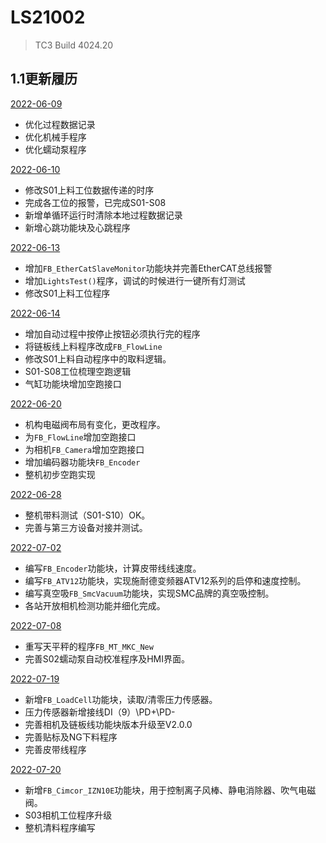 # LS21002
>TC3 Build 4024.20 
## 1.1更新履历

  [2022-06-09](https://github.com/AutomanH/TC3-LS21002/commit/dadd780a9d03594e35c87b4cd09d5160e1dc4833)
  - 优化过程数据记录
  - 优化机械手程序
  - 优化蠕动泵程序

  [2022-06-10](https://github.com/AutomanH/TC3-LS21002/commit/589766bdabcdaf9883239b8639c98740bfb37b4a)
  - 修改S01上料工位数据传递的时序
  - 完成各工位的报警，已完成S01-S08
  - 新增单循环运行时清除本地过程数据记录
  - 新增心跳功能块及心跳程序

[2022-06-13](https://github.com/AutomanH/TC3-LS21002/commit/e85dc65408d55dd9d82e14824fc71b984ce8424f)

- 增加`FB_EtherCatSlaveMonitor`功能块并完善EtherCAT总线报警
- 增加`LightsTest()`程序，调试的时候进行一键所有灯测试
- 修改S01上料工位程序

[2022-06-14]()

- 增加自动过程中按停止按钮必须执行完的程序
- 将链板线上料程序改成`FB_FlowLine`
- 修改S01上料自动程序中的取料逻辑。
- S01-S08工位梳理空跑逻辑
- 气缸功能块增加空跑接口

[2022-06-20](https://github.com/AutomanH/TC3-LS21002/commit/75fa6e349fea645954731f54f0b29e81ae81aa1b)

- 机构电磁阀布局有变化，更改程序。
- 为`FB_FlowLine`增加空跑接口
- 为相机`FB_Camera`增加空跑接口
- 增加编码器功能块`FB_Encoder`
- 整机初步空跑实现

[2022-06-28](https://github.com/AutomanH/TC3-LS21002/commit/c352546fad6a45a2b2319579a8d833d747b17651)

- 整机带料测试（S01-S10）OK。
- 完善与第三方设备对接并测试。

[2022-07-02]()

- 编写`FB_Encoder`功能块，计算皮带线线速度。
- 编写`FB_ATV12`功能块，实现施耐德变频器ATV12系列的启停和速度控制。
- 编写真空吸`FB_SmcVacuum`功能块，实现SMC品牌的真空吸控制。
- 各站开放相机检测功能并细化完成。

[2022-07-08](https://github.com/AutomanH/TC3-LS21002/commit/ef672a08b6741f9c4fd0b36c50ada722219190c0)

- 重写天平秤的程序`FB_MT_MKC_New`
- 完善S02蠕动泵自动校准程序及HMI界面。

[2022-07-19](https://github.com/AutomanH/TC3-LS21002/commit/158ee08dc95c8023eed40bea09e5035c21c53cb1)

- 新增`FB_LoadCell`功能块，读取/清零压力传感器。
- 压力传感器新增接线DI（9）\PD+\PD-
- 完善相机及链板线功能块版本升级至V2.0.0
- 完善贴标及NG下料程序
- 完善皮带线程序

[2022-07-20]()

- 新增`FB_Cimcor_IZN10E`功能块，用于控制离子风棒、静电消除器、吹气电磁阀。
- S03相机工位程序升级
- 整机清料程序编写

